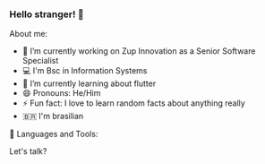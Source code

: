 ### Hello stranger! 👋

About me:

- 🔭 I’m currently working on Zup Innovation as a Senior Software Specialist
- 💻 I'm Bsc in Information Systems
- 🌱 I’m currently learning about flutter
- 😄 Pronouns: He/Him
- ⚡ Fun fact: I love to learn random facts about anything really
- 🇧🇷 I'm brasilian

🧰 Languages and Tools:


Let's talk?

